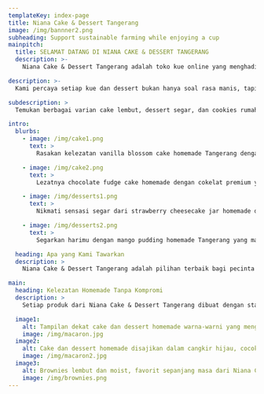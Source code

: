 ```yaml
---
templateKey: index-page
title: Niana Cake & Dessert Tangerang
image: /img/bannner2.png
subheading: Support sustainable farming while enjoying a cup
mainpitch:
  title: SELAMAT DATANG DI NIANA CAKE & DESSERT TANGERANG
  description: >-
    Niana Cake & Dessert Tangerang adalah toko kue online yang menghadirkan beragam cake homemade, dessert higienis, cookies premium, dan hampers kue spesial. Semua dibuat dengan bahan pilihan, tanpa pengawet, dan diproses secara rumahan sehingga aman untuk semua kalangan.

description: >-
  Kami percaya setiap kue dan dessert bukan hanya soal rasa manis, tapi juga tentang **momen berharga**. Dari **kue ulang tahun, dessert box, hingga hampers kue**, semuanya dibuat dengan penuh cinta dan ketelitian.

subdescription: >
  Temukan berbagai varian cake lembut, dessert segar, dan cookies rumahan higienis yang siap menemani hari-harimu. Cocok untuk hadiah, hampers, camilan sore, atau perayaan hari besar. Kami tidak menjual produk massal—kami mengirimkan kebahagiaan homemade yang bisa kamu cicipi.

intro:
  blurbs:
    - image: /img/cake1.png
      text: >
        Rasakan kelezatan vanilla blossom cake homemade Tangerang dengan tekstur lembut dan aroma vanila harum. Dihiasi topping bunga edible cantik, kue ini cocok untuk kue ulang tahun, dessert box, atau hampers elegan. Semua dibuat higienis dan rumahan, tanpa pengawet, menggunakan bahan premium.

    - image: /img/cake2.png
      text: >
        Lezatnya chocolate fudge cake homemade dengan cokelat premium yang meleleh di setiap gigitan. Kue ini menghadirkan rasa manis seimbang dan tekstur fudgy lembut, pas untuk kue ulang tahun, dessert box, maupun sajian keluarga. Diproses higienis, sehat, dan tanpa pengawet di dapur Niana Cake & Dessert Tangerang.

    - image: /img/desserts1.png
      text: >
        Nikmati sensasi segar dari strawberry cheesecake jar homemade dengan lapisan keju lembut dan stroberi asli manis-asam seimbang. Cocok untuk dessert harian, hampers kue modern, atau hidangan pesta. Dibuat di dapur Niana Cake & Dessert Tangerang dengan bahan alami, higienis, dan sehat.

    - image: /img/desserts2.png
      text: >
        Segarkan harimu dengan mango pudding homemade Tangerang yang manis, lembut, dan penuh rasa alami. Dibuat dari mangga segar pilihan tanpa pengawet, cocok untuk dessert box, hampers segar, atau camilan sehat keluarga. Diproses higienis dan rumahan sehingga aman dinikmati semua kalangan.

  heading: Apa yang Kami Tawarkan
  description: >
    Niana Cake & Dessert Tangerang adalah pilihan terbaik bagi pecinta cake, cookies, dan dessert homemade yang ingin menikmati rasa autentik dan higienis. Kami selalu mengutamakan kualitas, rasa, dan sentuhan personal di setiap produk. Lebih dari sekadar toko kue online, kami menghadirkan pengalaman manis yang hangat untuk semua kalangan.

main:
  heading: Kelezatan Homemade Tanpa Kompromi
  description: >
    Setiap produk dari Niana Cake & Dessert Tangerang dibuat dengan standar tinggi mulai dari pemilihan bahan segar, proses higienis, hingga pengemasan rapi. Kami percaya kelezatan sejati lahir dari ketulusan dalam menyajikan. Semua dibuat di dapur rumahan dengan tangan terampil, tanpa bahan tambahan berbahaya, agar setiap pelanggan mendapatkan cake, dessert, dan cookies premium terbaik.

  image1:
    alt: Tampilan dekat cake dan dessert homemade warna-warni yang menggugah selera
    image: /img/macaron.jpg
  image2:
    alt: Cake dan dessert homemade disajikan dalam cangkir hijau, cocok untuk momen santai
    image: /img/macaron2.jpg
  image3:
    alt: Brownies lembut dan moist, favorit sepanjang masa dari Niana Cake & Dessert Tangerang
    image: /img/brownies.png
---
```

